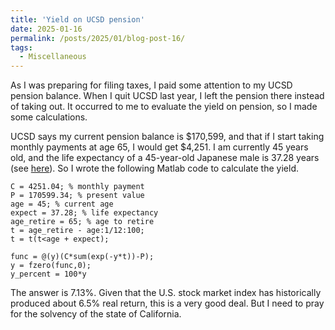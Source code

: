 ```yaml
---
title: 'Yield on UCSD pension'
date: 2025-01-16
permalink: /posts/2025/01/blog-post-16/
tags:
  - Miscellaneous
---
```


As I was preparing for filing taxes, I paid some attention to my UCSD pension balance. When I quit UCSD last year, I left the pension there instead of taking out. It occurred to me to evaluate the yield on pension, so I made some calculations.

UCSD says my current pension balance is $170,599, and that if I start taking monthly payments at age 65, I would get $4,251. I am currently 45 years old, and the life expectancy of a 45-year-old Japanese male is 37.28 years (see [here](https://www.jili.or.jp/lifeplan/lifesecurity/1043.html)). So I wrote the following Matlab code to calculate the yield.

```
C = 4251.04; % monthly payment
P = 170599.34; % present value
age = 45; % current age
expect = 37.28; % life expectancy
age_retire = 65; % age to retire
t = age_retire - age:1/12:100;
t = t(t<age + expect);

func = @(y)(C*sum(exp(-y*t))-P);
y = fzero(func,0);
y_percent = 100*y
```

The answer is 7.13%. Given that the U.S. stock market index has historically produced about 6.5% real return, this is a very good deal. But I need to pray for the solvency of the state of California.
